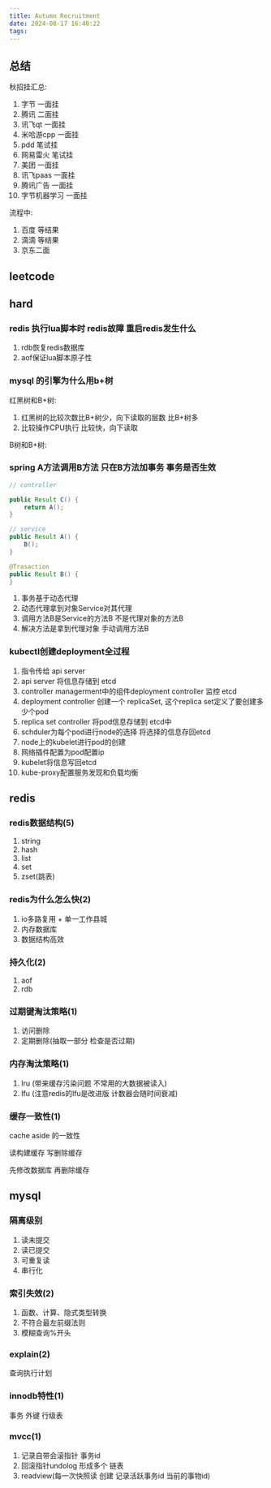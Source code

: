 ```yaml
---
title: Autumn Recruitment
date: 2024-08-17 16:40:22
tags:
---
```


## 总结

秋招挂汇总:

1. 字节 一面挂
2. 腾讯 二面挂
3. 讯飞qt 一面挂
4. 米哈游cpp 一面挂
5. pdd 笔试挂
6. 网易雷火 笔试挂
7. 美团 一面挂
8. 讯飞paas 一面挂
9. 腾讯广告 一面挂
10. 字节机器学习 一面挂

流程中:
1. 百度 等结果
2. 滴滴 等结果
3. 京东二面



## leetcode

## hard

### redis 执行lua脚本时 redis故障 重启redis发生什么

1. rdb恢复redis数据库
2. aof保证lua脚本原子性

### mysql 的引擎为什么用b+树

红黑树和B+树: 

1. 红黑树的比较次数比B+树少，向下读取的层数 比B+树多
2. 比较操作CPU执行 比较快，向下读取 

B树和B+树:

### spring A方法调用B方法 只在B方法加事务 事务是否生效

```java
// controller

public Result C() {
    return A();
}

// service
public Result A() {
    B();
}

@Trasaction
public Result B() {
}

```

1. 事务基于动态代理
2. 动态代理拿到对象Service对其代理
3. 调用方法B是Service的方法B 不是代理对象的方法B
4. 解决方法是拿到代理对象 手动调用方法B

### kubectl创建deployment全过程

1. 指令传给 api server
2. api server 将信息存储到 etcd
3. controller managerment中的组件deployment controller 监控 etcd
4. deployment controller 创建一个 replicaSet, 这个replica set定义了要创建多少个pod
5. replica set controller 将pod信息存储到 etcd中
6. schduler为每个pod进行node的选择 将选择的信息存回etcd
7. node上的kubelet进行pod的创建
8. 网络插件配置为pod配置ip
9. kubelet将信息写回etcd
10. kube-proxy配置服务发现和负载均衡


## redis

### redis数据结构(5)

1. string
2. hash
3. list
4. set
5. zset(跳表)

### redis为什么怎么快(2)

1. io多路复用 + 单一工作县城
2. 内存数据库
3. 数据结构高效

### 持久化(2)

1. aof
2. rdb

### 过期键淘汰策略(1)

1. 访问删除
2. 定期删除(抽取一部分 检查是否过期)

### 内存淘汰策略(1)

1. lru (带来缓存污染问题 不常用的大数据被读入)
2. lfu (注意redis的lfu是改进版 计数器会随时间衰减)

### 缓存一致性(1)

cache aside 的一致性

读构建缓存 
写删除缓存

先修改数据库 再删除缓存

## mysql

### 隔离级别

1. 读未提交
2. 读已提交
3. 可重复读
4. 串行化

### 索引失效(2)

1. 函数、计算、隐式类型转换
2. 不符合最左前缀法则
3. 模糊查询%开头

### explain(2)

查询执行计划

### innodb特性(1)

事务 外键 行级表


### mvcc(1)

1. 记录自带会滚指针 事务id
2. 回滚指针undolog 形成多个 链表
3. readview(每一次快照读 创建 记录活跃事务id 当前的事物id)